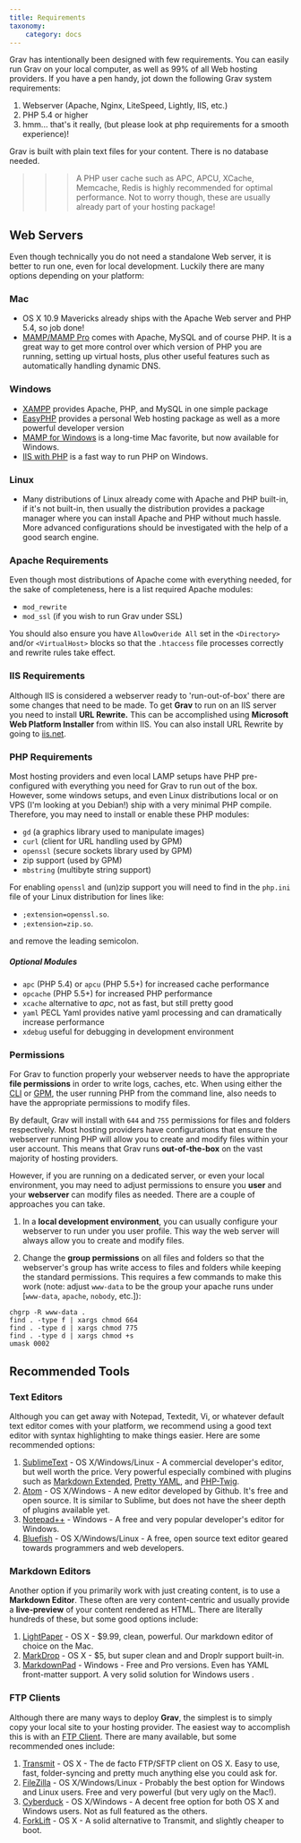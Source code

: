 ```yaml
---
title: Requirements
taxonomy:
    category: docs
---
```


Grav has intentionally been designed with few requirements.  You can easily run Grav on your local computer, as well as 99% of all Web hosting providers. If you have a pen handy, jot down the following Grav system requirements:

1. Webserver (Apache, Nginx, LiteSpeed, Lightly, IIS, etc.)
2. PHP 5.4 or higher
3. hmm... that's it really, (but please look at php requirements for a smooth experience)!

Grav is built with plain text files for your content. There is no database needed.

>>> A PHP user cache such as APC, APCU, XCache, Memcache, Redis is highly recommended for optimal performance.  Not to worry though, these are usually already part of your hosting package!

## Web Servers

Even though technically you do not need a standalone Web server, it is better to run one, even for local development. Luckily there are many options depending on your platform:

### Mac

* OS X 10.9 Mavericks already ships with the Apache Web server and PHP 5.4, so job done!
* [MAMP/MAMP Pro](http://mamp.info) comes with Apache, MySQL and of course PHP.  It is a great way to get more control over which version of PHP you are running, setting up virtual hosts, plus other useful features such as automatically handling dynamic DNS.

### Windows

* [XAMPP](https://www.apachefriends.org/index.html) provides Apache, PHP, and MySQL in one simple package
* [EasyPHP](http://www.easyphp.org/) provides a personal Web hosting package as well as a more powerful developer version
* [MAMP for Windows](http://mamp.info) is a long-time Mac favorite, but now available for Windows.
* [IIS with PHP](http://php.iis.net/) is a fast way to run PHP on Windows.

### Linux

* Many distributions of Linux already come with Apache and PHP built-in, if it's not built-in, then usually the distribution provides a package manager where you can install Apache and PHP without much hassle.  More advanced configurations should be investigated with the help of a good search engine.

### Apache Requirements

Even though most distributions of Apache come with everything needed, for the sake of completeness, here is a list required Apache modules:

* `mod_rewrite`
* `mod_ssl` (if you wish to run Grav under SSL)

You should also ensure you have `AllowOveride All` set in the `<Directory>` and/or `<VirtualHost>` blocks so that the `.htaccess` file processes correctly and rewrite rules take effect.

### IIS Requirements

Although IIS is considered a webserver ready to 'run-out-of-box' there are some changes that need to be made.
To get **Grav** to run on an IIS server you need to install **URL Rewrite.** This can be accomplished using **Microsoft Web Platform Installer** from within IIS. You can also install URL Rewrite by going to [iis.net](http://www.iis.net/downloads/microsoft/url-rewrite).

### PHP Requirements

Most hosting providers and even local LAMP setups have PHP pre-configured with everything you need for Grav to run out of the box.  However, some windows setups, and even Linux distributions local or on VPS (I'm looking at you Debian!) ship with a very minimal PHP compile. Therefore, you may need to install or enable these PHP modules:

* `gd` (a graphics library used to manipulate images)
* `curl` (client for URL handling used by GPM)
* `openssl` (secure sockets library used by GPM)
* zip support (used by GPM)
* `mbstring` (multibyte string support)

For enabling `openssl` and (un)zip support you will need to find in the `php.ini` file of your Linux distribution for lines like:

  - `;extension=openssl.so`.
  - `;extension=zip.so`.

and remove the leading semicolon.

##### Optional Modules

* `apc` (PHP 5.4) or `apcu` (PHP 5.5+) for increased cache performance
* `opcache` (PHP 5.5+) for increased PHP performance
* `xcache` alternative to *apc*, not as fast, but still pretty good
* `yaml` PECL Yaml provides native yaml processing and can dramatically increase performance
* `xdebug` useful for debugging in development environment



### Permissions

For Grav to function properly your webserver needs to have the appropriate **file permissions** in order to write logs, caches, etc.  When using either the [CLI](/advanced/grav-cli) or [GPM](/advanced/grav-gpm), the user running PHP from the command line, also needs to have the appropriate permissions to modify files.

By default, Grav will install with `644` and `755` permissions for files and folders respectively. Most hosting providers have configurations that ensure the webserver running PHP will allow you to create and modify files within your user account.  This means that Grav runs **out-of-the-box** on the vast majority of hosting providers.

However, if you are running on a dedicated server, or even your local environment, you may need to adjust permissions to ensure you **user** and your **webserver** can modify files as needed.  There are a couple of approaches you can take.

1. In a **local development environment**, you can usually configure your webserver to run under you user profile.  This way the web server will always allow you to create and modify files.

2. Change the **group permissions** on all files and folders so that the webserver's group has write access to files and folders while keeping the standard permissions.  This requires a few commands to make this work (note: adjust `www-data` to be the group your apache runs under [`www-data`, `apache`, `nobody`, etc.]):

```
chgrp -R www-data .
find . -type f | xargs chmod 664
find . -type d | xargs chmod 775
find . -type d | xargs chmod +s
umask 0002
```



## Recommended Tools

### Text Editors

Although you can get away with Notepad, Textedit, Vi, or whatever default text editor comes with your platform, we recommend using a good text editor with syntax highlighting to make things easier.  Here are some recommended options:

1. [SublimeText](http://www.sublimetext.com/) - OS X/Windows/Linux - A commercial developer's editor, but well worth the price. Very powerful especially combined with plugins such as [Markdown Extended](https://sublime.wbond.net/packages/Markdown%20Extended), [Pretty YAML](https://sublime.wbond.net/packages/Pretty%20YAML), and [PHP-Twig](https://sublime.wbond.net/packages/PHP-Twig).
2. [Atom](http://atom.io) - OS X/Windows - A new editor developed by Github. It's free and open source.  It is similar to Sublime, but does not have the sheer depth of plugins available yet.
3. [Notepad++](http://notepad-plus-plus.org/) - Windows - A free and very popular developer's editor for Windows.
4. [Bluefish](http://bluefish.openoffice.nl/index.html) - OS X/Windows/Linux - A free, open source text editor geared towards programmers and web developers.

### Markdown Editors

Another option if you primarily work with just creating content, is to use a **Markdown Editor**. These often are very content-centric and usually provide a **live-preview** of your content rendered as HTML.  There are literally hundreds of these, but some good options include:

1. [LightPaper](http://www.ashokgelal.com/lightpaper-for-mac) - OS X - $9.99, clean, powerful.  Our markdown editor of choice on the Mac.
2. [MarkDrop](http://culturezoo.com/markdrop/) - OS X - $5, but super clean and and Droplr support built-in.
3. [MarkdownPad](http://markdownpad.com/) - Windows - Free and Pro versions. Even has YAML front-matter support.  A very solid solution for Windows users .

### FTP Clients

Although there are many ways to deploy **Grav**, the simplest is to simply copy your local site to your hosting provider.  The easiest way to accomplish this is with an [FTP Client](http://en.wikipedia.org/wiki/File_Transfer_Protocol).  There are many available, but some recommended ones include:

1. [Transmit](http://panic.com/transmit/) - OS X - The de facto FTP/SFTP client on OS X.  Easy to use, fast, folder-syncing and pretty much anything else you could ask for.
2. [FileZilla](https://filezilla-project.org/) - OS X/Windows/Linux - Probably the best option for Windows and Linux users. Free and very powerful (but very ugly on the Mac!).
3. [Cyberduck](http://cyberduck.io/) - OS X/Windows - A decent free option for both OS X and Windows users.  Not as full featured as the others.
4. [ForkLift](http://www.binarynights.com/forklift/) - OS X - A solid alternative to Transmit, and slightly cheaper to boot.


